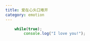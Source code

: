 ```yaml
---
title: 爱在心头口难开
category: emotion
---
```

```javascript
	while(true);
		console.log("I love you!");
```
